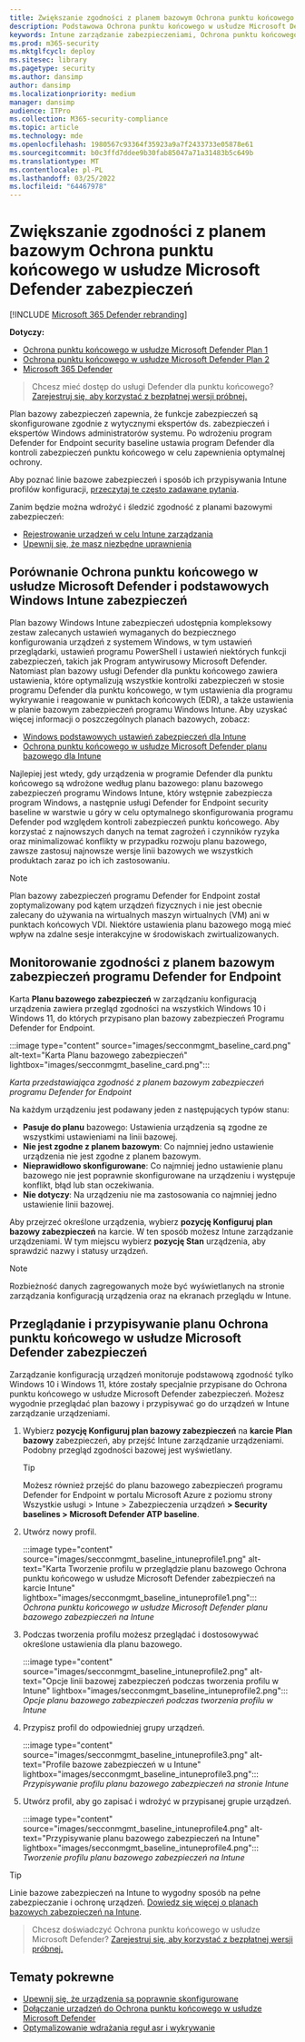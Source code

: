 ```yaml
---
title: Zwiększanie zgodności z planem bazowym Ochrona punktu końcowego w usłudze Microsoft Defender zabezpieczeń
description: Podstawowa Ochrona punktu końcowego w usłudze Microsoft Defender zabezpieczeń określa mechanizmy kontroli zabezpieczeń w celu zapewnienia optymalnej ochrony.
keywords: Intune zarządzanie zabezpieczeniami, Ochrona punktu końcowego w usłudze Microsoft Defender, Program Microsoft Defender, Ochrona punktu końcowego w usłudze Microsoft Defender asr, plan bazowy zabezpieczeń
ms.prod: m365-security
ms.mktglfcycl: deploy
ms.sitesec: library
ms.pagetype: security
ms.author: dansimp
author: dansimp
ms.localizationpriority: medium
manager: dansimp
audience: ITPro
ms.collection: M365-security-compliance
ms.topic: article
ms.technology: mde
ms.openlocfilehash: 1980567c93364f35923a9a7f2433733e05878e61
ms.sourcegitcommit: b0c3ffd7ddee9b30fab85047a71a31483b5c649b
ms.translationtype: MT
ms.contentlocale: pl-PL
ms.lasthandoff: 03/25/2022
ms.locfileid: "64467978"
---
```

# <a name="increase-compliance-to-the-microsoft-defender-for-endpoint-security-baseline"></a>Zwiększanie zgodności z planem bazowym Ochrona punktu końcowego w usłudze Microsoft Defender zabezpieczeń

[!INCLUDE [Microsoft 365 Defender rebranding](../../includes/microsoft-defender.md)]

**Dotyczy:**
- [Ochrona punktu końcowego w usłudze Microsoft Defender Plan 1](https://go.microsoft.com/fwlink/p/?linkid=2154037)
- [Ochrona punktu końcowego w usłudze Microsoft Defender Plan 2](https://go.microsoft.com/fwlink/p/?linkid=2154037)
- [Microsoft 365 Defender](https://go.microsoft.com/fwlink/?linkid=2118804)

> Chcesz mieć dostęp do usługi Defender dla punktu końcowego? [Zarejestruj się, aby korzystać z bezpłatnej wersji próbnej.](https://signup.microsoft.com/create-account/signup?products=7f379fee-c4f9-4278-b0a1-e4c8c2fcdf7e&ru=https://aka.ms/MDEp2OpenTrial?ocid=docs-wdatp-onboardconfigure-abovefoldlink)

Plan bazowy zabezpieczeń zapewnia, że funkcje zabezpieczeń są skonfigurowane zgodnie z wytycznymi ekspertów ds. zabezpieczeń i ekspertów Windows administratorów systemu. Po wdrożeniu program Defender for Endpoint security baseline ustawia program Defender dla kontroli zabezpieczeń punktu końcowego w celu zapewnienia optymalnej ochrony.

Aby poznać linie bazowe zabezpieczeń i sposób ich przypisywania Intune profilów konfiguracji, [przeczytaj te często zadawane pytania](/intune/security-baselines#q--a).

Zanim będzie można wdrożyć i śledzić zgodność z planami bazowymi zabezpieczeń:

- [Rejestrowanie urządzeń w celu Intune zarządzania](configure-machines.md#enroll-devices-to-intune-management)
- [Upewnij się, że masz niezbędne uprawnienia](configure-machines.md#obtain-required-permissions)

## <a name="compare-the-microsoft-defender-for-endpoint-and-the-windows-intune-security-baselines"></a>Porównanie Ochrona punktu końcowego w usłudze Microsoft Defender i podstawowych Windows Intune zabezpieczeń

Plan bazowy Windows Intune zabezpieczeń udostępnia kompleksowy zestaw zalecanych ustawień wymaganych do bezpiecznego konfigurowania urządzeń z systemem Windows, w tym ustawień przeglądarki, ustawień programu PowerShell i ustawień niektórych funkcji zabezpieczeń, takich jak Program antywirusowy Microsoft Defender. Natomiast plan bazowy usługi Defender dla punktu końcowego zawiera ustawienia, które optymalizują wszystkie kontrolki zabezpieczeń w stosie programu Defender dla punktu końcowego, w tym ustawienia dla programu wykrywanie i reagowanie w punktach końcowych (EDR), a także ustawienia w planie bazowym zabezpieczeń programu Windows Intune. Aby uzyskać więcej informacji o poszczególnych planach bazowych, zobacz:

- [Windows podstawowych ustawień zabezpieczeń dla Intune](/intune/security-baseline-settings-windows)
- [Ochrona punktu końcowego w usłudze Microsoft Defender planu bazowego dla Intune](/intune/security-baseline-settings-defender-atp)

Najlepiej jest wtedy, gdy urządzenia w programie Defender dla punktu końcowego są wdrożone według planu bazowego: planu bazowego zabezpieczeń programu Windows Intune, który wstępnie zabezpiecza program Windows, a następnie usługi Defender for Endpoint security baseline w warstwie u góry w celu optymalnego skonfigurowania programu Defender pod względem kontroli zabezpieczeń punktu końcowego. Aby korzystać z najnowszych danych na temat zagrożeń i czynników ryzyka oraz minimalizować konflikty w przypadku rozwoju planu bazowego, zawsze zastosuj najnowsze wersje linii bazowych we wszystkich produktach zaraz po ich ich zastosowaniu.

> [!NOTE]
> Plan bazowy zabezpieczeń programu Defender for Endpoint został zoptymalizowany pod kątem urządzeń fizycznych i nie jest obecnie zalecany do używania na wirtualnych maszyn wirtualnych (VM) ani w punktach końcowych VDI. Niektóre ustawienia planu bazowego mogą mieć wpływ na zdalne sesje interakcyjne w środowiskach zwirtualizowanych.

## <a name="monitor-compliance-to-the-defender-for-endpoint-security-baseline"></a>Monitorowanie zgodności z planem bazowym zabezpieczeń programu Defender for Endpoint

Karta **Planu bazowego zabezpieczeń** w [](configure-machines.md) zarządzaniu konfiguracją urządzenia zawiera przegląd zgodności na wszystkich Windows 10 i Windows 11, do których przypisano plan bazowy zabezpieczeń Programu Defender for Endpoint.

:::image type="content" source="images/secconmgmt_baseline_card.png" alt-text="Karta Planu bazowego zabezpieczeń" lightbox="images/secconmgmt_baseline_card.png":::

*Karta przedstawiająca zgodność z planem bazowym zabezpieczeń programu Defender for Endpoint*

Na każdym urządzeniu jest podawany jeden z następujących typów stanu:

- **Pasuje do planu** bazowego: Ustawienia urządzenia są zgodne ze wszystkimi ustawieniami na linii bazowej.
- **Nie jest zgodne z planem bazowym**: Co najmniej jedno ustawienie urządzenia nie jest zgodne z planem bazowym.
- **Nieprawidłowo skonfigurowane**: Co najmniej jedno ustawienie planu bazowego nie jest poprawnie skonfigurowane na urządzeniu i występuje konflikt, błąd lub stan oczekiwania.
- **Nie dotyczy**: Na urządzeniu nie ma zastosowania co najmniej jedno ustawienie linii bazowej.

Aby przejrzeć określone urządzenia, wybierz **pozycję Konfiguruj plan bazowy zabezpieczeń** na karcie. W ten sposób możesz Intune zarządzanie urządzeniami. W tym miejscu wybierz **pozycję Stan** urządzenia, aby sprawdzić nazwy i statusy urządzeń.

> [!NOTE]
> Rozbieżność danych zagregowanych może być wyświetlanych na stronie zarządzania konfiguracją urządzenia oraz na ekranach przeglądu w Intune.

## <a name="review-and-assign-the-microsoft-defender-for-endpoint-security-baseline"></a>Przeglądanie i przypisywanie planu Ochrona punktu końcowego w usłudze Microsoft Defender zabezpieczeń

Zarządzanie konfiguracją urządzeń monitoruje podstawową zgodność tylko Windows 10 i Windows 11, które zostały specjalnie przypisane do Ochrona punktu końcowego w usłudze Microsoft Defender zabezpieczeń. Możesz wygodnie przeglądać plan bazowy i przypisywać go do urządzeń w Intune zarządzanie urządzeniami.

1. Wybierz **pozycję Konfiguruj plan bazowy zabezpieczeń** na **karcie Plan bazowy** zabezpieczeń, aby przejść Intune zarządzanie urządzeniami. Podobny przegląd zgodności bazowej jest wyświetlany.

   > [!TIP]
   > Możesz również przejść do planu bazowego zabezpieczeń programu Defender for Endpoint w portalu Microsoft Azure z poziomu strony Wszystkie usługi > Intune > Zabezpieczenia urządzeń **> Security baselines > Microsoft Defender ATP baseline**.

2. Utwórz nowy profil.

   :::image type="content" source="images/secconmgmt_baseline_intuneprofile1.png" alt-text="Karta Tworzenie profilu w przeglądzie planu bazowego Ochrona punktu końcowego w usłudze Microsoft Defender zabezpieczeń na karcie Intune" lightbox="images/secconmgmt_baseline_intuneprofile1.png":::<br>
   *Ochrona punktu końcowego w usłudze Microsoft Defender planu bazowego zabezpieczeń na Intune*

3. Podczas tworzenia profilu możesz przeglądać i dostosowywać określone ustawienia dla planu bazowego.

   :::image type="content" source="images/secconmgmt_baseline_intuneprofile2.png" alt-text="Opcje linii bazowej zabezpieczeń podczas tworzenia profilu w Intune" lightbox="images/secconmgmt_baseline_intuneprofile2.png":::<br>
   *Opcje planu bazowego zabezpieczeń podczas tworzenia profilu w Intune*

4. Przypisz profil do odpowiedniej grupy urządzeń.

   :::image type="content" source="images/secconmgmt_baseline_intuneprofile3.png" alt-text="Profile bazowe zabezpieczeń w u Intune" lightbox="images/secconmgmt_baseline_intuneprofile3.png":::<br>
   *Przypisywanie profilu planu bazowego zabezpieczeń na stronie Intune*

5. Utwórz profil, aby go zapisać i wdrożyć w przypisanej grupie urządzeń.

   :::image type="content" source="images/secconmgmt_baseline_intuneprofile4.png" alt-text="Przypisywanie planu bazowego zabezpieczeń na Intune" lightbox="images/secconmgmt_baseline_intuneprofile4.png":::<br>
   *Tworzenie profilu planu bazowego zabezpieczeń na Intune*

> [!TIP]
> Linie bazowe zabezpieczeń na Intune to wygodny sposób na pełne zabezpieczanie i ochronę urządzeń. [Dowiedz się więcej o planach bazowych zabezpieczeń na Intune](/intune/security-baselines).

> Chcesz doświadczyć Ochrona punktu końcowego w usłudze Microsoft Defender? [Zarejestruj się, aby korzystać z bezpłatnej wersji próbnej.](https://signup.microsoft.com/create-account/signup?products=7f379fee-c4f9-4278-b0a1-e4c8c2fcdf7e&ru=https://aka.ms/MDEp2OpenTrial?ocid=docs-wdatp-onboardconfigure-belowfoldlink)

## <a name="related-topics"></a>Tematy pokrewne

- [Upewnij się, że urządzenia są poprawnie skonfigurowane](configure-machines.md)
- [Dołączanie urządzeń do Ochrona punktu końcowego w usłudze Microsoft Defender](configure-machines-onboarding.md)
- [Optymalizowanie wdrażania reguł asr i wykrywanie](configure-machines-asr.md)
